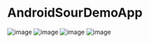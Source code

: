 # AndroidSourDemoApp
![image](https://user-images.githubusercontent.com/73961037/189545853-64a0f90d-de24-439b-ae0d-5450f15568ea.png)
![image](https://user-images.githubusercontent.com/73961037/189545858-3bebf091-e05d-4d5f-a2ed-4bcfb02c382e.png)
![image](https://user-images.githubusercontent.com/73961037/189545861-3110b84c-ea70-4c8b-a72c-2bc46f921fbe.png)
![image](https://user-images.githubusercontent.com/73961037/189545865-31082c57-7a43-44dd-b84d-0b61dcf3f334.png)
